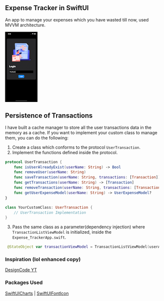 ## Expense Tracker in SwiftUI
An app to manage your expenses which you have wasted till now, used MVVM architecture.

![gitDemo](hehe.gif)

## Persistence of Transactions
I have built a cache manager to store all the user transactions data in the memory as a cache. If you want to implement your custom class to manage them, you can do the following:
1. Create a class which conforms to the protocol `UserTransaction`.
2. Implement the functions defined inside the protocol.
```Swift
protocol UserTransaction {
    func isUserAlreadyExist(userName: String) -> Bool
    func removeUser(userName: String)
    func saveTransaction(userName: String, transactions: [Transaction])
    func getTransactions(userName: String) -> [Transaction]
    func removeTransaction(userName: String, transactions: [Transaction])
    func getUserExpenseModel(userName: String) -> UserExpenseModel?
}
```

```Swift
class YourCustomClass: UserTransaction {
    // UserTransaction Implementation
}
```

3. Pass the same class as a parameter(dependency injection) where `TransactionListViewModel` is initialized, inside the `Expense_TrackerApp.swift`.
```Swift
 @StateObject var transactionViewModel = TransactionListViewModel(userAPIDelegate: YourCustomClass())
```

### Inspiration (lol enhanced copy)
[DesignCode YT](https://youtu.be/Bu6fAlltatA)

### Packages Used
[SwiftUICharts](https://github.com/willdale/SwiftUICharts) | [SwiftUIFontIcon](https://github.com/huybuidac/SwiftUIFontIcon)
